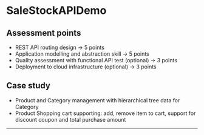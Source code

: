 # SaleStockAPIDemo

## Assessment points

* REST API routing design → 5 points
* Application modelling and abstraction skill → 5 points
* Quality assessment with functional API test (optional) → 3 points
* Deployment to cloud infrastructure (optional) → 3 points

## Case study

* Product and Category management with hierarchical tree data for Category
* Product Shopping cart supporting: add, remove item to cart, support for discount coupon and total purchase amount

---


